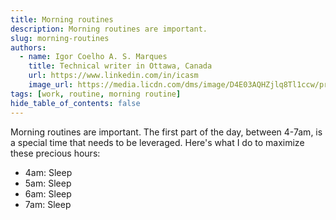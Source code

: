 ```yaml
---
title: Morning routines
description: Morning routines are important.
slug: morning-routines
authors:
  - name: Igor Coelho A. S. Marques
    title: Technical writer in Ottawa, Canada 
    url: https://www.linkedin.com/in/icasm
    image_url: https://media.licdn.com/dms/image/D4E03AQHZjlq8Tl1ccw/profile-displayphoto-shrink_800_800/0/1705677142126?e=1713398400&v=beta&t=_mzrYXwTu2_-a-Tt-0HKC4utBw9RU3UE5tcg-3wN-gA
tags: [work, routine, morning routine]
hide_table_of_contents: false
---
```


Morning routines are important. The first part of the day, between 4-7am, is a special time that needs to be leveraged. Here's what I do to maximize these precious hours:

- 4am: Sleep
- 5am: Sleep
- 6am: Sleep
- 7am: Sleep
